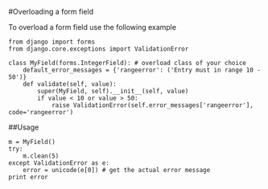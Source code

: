 #Overloading a form field

To overload a form field use the following example

    from django import forms
    from django.core.exceptions import ValidationError
    
    class MyField(forms.IntegerField): # overload class of your choice
        default_error_messages = {'rangeerror': ('Entry must in range 10 - 50')}
        def validate(self, value):
            super(MyField, self).__init__(self, value)
            if value < 10 or value > 50:
                raise ValidationError(self.error_messages['rangeerror'], code='rangeerror')
                
                
##Usage

    m = MyField()
    try:
        m.clean(5)
    except ValidationError as e:
        error = unicode(e[0]) # get the actual error message
    print error
    
